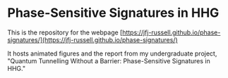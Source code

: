 # Phase-Sensitive Signatures in HHG

This is the repository for the webpage [https://jfj-russell.github.io/phase-signatures/](https://jfj-russell.github.io/phase-signatures/)

It hosts animated figures and the report from my undergraduate project,  
"Quantum Tunnelling Without a Barrier: Phase-Sensitive Signatures in HHG."
